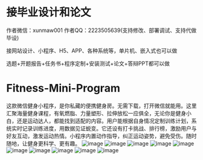 # 接毕业设计和论文
作者微信：xunmaw001  作者QQ：2223505639(支持修改、部署调试、支持代做毕设)

接网站设计、小程序、H5、APP、各种系统等，单片机、嵌入式也可以做

选题+开题报告+任务书+程序定制+安装测试+论文+答辩PPT都可以做
# Fitness-Mini-Program
这款微信健身小程序，是你私藏的便携健身房。无需下载，打开微信就能用。这里汇聚海量健身课程，有氧燃脂、力量塑形、拉伸放松一应俱全，无论你是健身小白，还是运动达人，都能找到适配的内容。用户能根据自身情况定制训练计划，系统实时记录训练进度，用数据见证蜕变。它还设有打卡挑战、排行榜，激励用户与好友互动，激发运动热情。小程序内置动作指导，纠正运动姿势，避免受伤。随时随地，让健身更科学、更有趣。 
![image](https://github.com/user-attachments/assets/b06a06ae-c1cd-430e-a287-38ed09948e47)
![image](https://github.com/user-attachments/assets/b94212d9-ff18-4c53-96d9-2f5558d8eab9)
![image](https://github.com/user-attachments/assets/eff10c94-a59f-492f-802e-2faab918711f)
![image](https://github.com/user-attachments/assets/042b5f1a-a88e-4034-acd1-bb9b9f84edf6)
![image](https://github.com/user-attachments/assets/119b2503-9210-45a9-9ba8-cf32de0a3ebc)
![image](https://github.com/user-attachments/assets/38996754-aecb-4e78-bb38-d644263259f5)
![image](https://github.com/user-attachments/assets/ae378e27-3349-4cba-8584-c5a8791b7df9)
![image](https://github.com/user-attachments/assets/accd8c69-7e6c-4254-b048-4e723823e935)
![image](https://github.com/user-attachments/assets/11701fa8-1331-4445-bd72-5859ed672117)
![image](https://github.com/user-attachments/assets/9eee507c-e305-4c30-901a-67f7e0fd294d)
